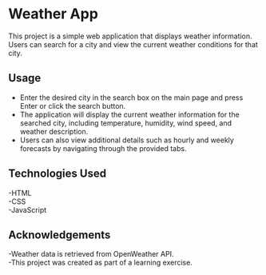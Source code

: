 # Weather App
This project is a simple web application that displays weather information. Users can search for a city and view the current weather conditions for that city.

## Usage
- Enter the desired city in the search box on the main page and press Enter or click the search button.<br/>
- The application will display the current weather information for the searched city, including temperature, humidity, wind speed, and weather description.<br/>
- Users can also view additional details such as hourly and weekly forecasts by navigating through the provided tabs.

## Technologies Used
-HTML<br/>
-CSS<br/>
-JavaScript
## Acknowledgements
-Weather data is retrieved from OpenWeather API.<br/>
-This project was created as part of a learning exercise.
